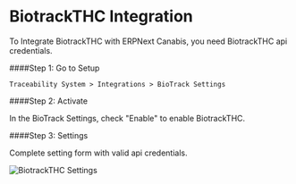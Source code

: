 # BiotrackTHC Integration

To Integrate BiotrackTHC with ERPNext Canabis, you need BiotrackTHC api credentials.

####Step 1: Go to Setup

`Traceability System > Integrations > BioTrack Settings`

####Step 2: Activate

In the BioTrack Settings, check "Enable" to enable BiotrackTHC.

####Step 3: Settings

Complete setting form with valid api credentials.
 
<img class="screenshot" alt="BiotrackTHC Settings" src="{{ docs_base_url }}/assets/img/biotrackthc.png">
 